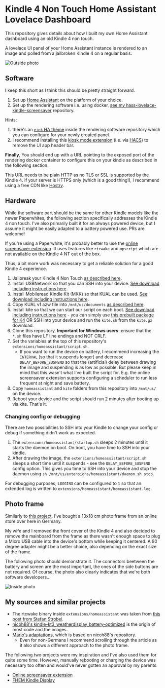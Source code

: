 # Kindle 4 Non Touch Home Assistant Lovelace Dashboard

This repository gives details about how I built my own Home Assistant dashboard using an old Kindle 4 non touch.

A lovelace UI panel of your Home Assistant instance is rendered to an image and polled from a jailbroken Kindle 4 on a regular basis.

![Outside photo](https://raw.githubusercontent.com/sibbl/hass-lovelace-kindle-4/main/assets/front.jpg)

## Software

I keep this short as I think this should be pretty straight forward.

1. Set up [Home Assistant](http://home-assistant.io/) on the platform of your choice.
1. Set up the rendering software i.e. using docker, [see my hass-lovelace-kindle-screensaver](https://github.com/sibbl/hass-lovelace-kindle-screensaver/) repository.

Hints:

1. there's an [`eink` HA theme](https://github.com/sibbl/hass-lovelace-kindle-screensaver/blob/main/lovelace-eink-theme.yml) inside the rendering software repository which you can configure for your newly created panel.
2. I recommend installing this [kiosk mode extension](https://github.com/maykar/kiosk-mode) (i.e. via [HACS](https://hacs.xyz/)) to remove the UI app header bar.

**Finally**, You should end up with a URL pointing to the exposed port of the rendering docker container to configure this on your kindle as described in the following section.

This URL needs to be plain HTTP as no TLS or SSL is supported by the Kindle 4. If your server is HTTPS only (which is a good thing!), I recommend using a free CDN like [Hostry](https://www.hostry.com).

## Hardware

While the software part should be the same for other Kindle models like the newer Paperwhites, the following section specifically addresses the Kindle 4 non touch. I've also primarily built it for an always powered device, but I assume it might be easily adapted to a battery powered use. PRs are welcome!

If you're using a Paperwhite, it's probably better to use the [online screensaver extension](https://www.mobileread.com/forums/showthread.php?t=236104). It uses features like `rtcwake` and `upscript` which are not available on the Kindle 4 NT out of the box.

Thus, a bit more work was necessary to get a reliable solution for a good Kindle 4 experience.

1. Jailbreak your Kindle 4 Non Touch [as described here](https://www.mobileread.com/forums/showthread.php?t=191158).
1. Install USBNetwork so that you can SSH into your device. [See download including instructions here](https://www.mobileread.com/forums/showthread.php?t=88004).
1. Install Mobileread Kindle Kit (MKK) so that KUAL can be used. [See download including instructions here](https://www.mobileread.com/forums/showthread.php?t=233932).
1. Copy KUAL v1 azw file into `/mnt/us/documents` [as described here](https://www.mobileread.com/forums/showthread.php?t=203326).
1. Install kite so that we can start our script on each boot. [See download including instructions here](https://www.mobileread.com/forums/showthread.php?t=168270) - you can simply use [this prebuilt package for K4](https://www.mobileread.com/forums/showpost.php?p=2373973&postcount=73) OR SSH into your device and run the `kite.sh` from the `kite.gz` download.
1. Clone this repository. **Important for Windows users**: ensure that the `*.sh` files have LF line endings and NOT CRLF.
1. Set the variables at the top of this repository's `extensions/homeassistant/script.sh`.
   - If you want to run the device on battery, I recommend increasing the `INTERVAL` (so that it suspends longer) and decrease `DELAY_BEFORE_SUSPEND` so that the (artificial) delay between drawing the image and suspending is as low as possible. But please keep in mind that this wasn't what I've built the script for. E.g. the online screensaver extension supports configuring a scheduler to run less frequent at night and save battery.
1. Copy `homeassistant` and `kite` folders from this repository into `/mnt/us/` on the device.
1. Reboot your device and the script should run 2 minutes after booting up via kite. That's it.

### Changing config or debugging

There are two possibilities to SSH into your Kindle to change your config or debug if something didn't work as expected.

1. The `extensions/homeassistant/startup.sh` sleeps 2 minutes until it starts the daemon on boot. On boot, you have time to SSH into your kindle.
1. After drawing the image, the `extensions/homeassistant/script.sh` sleeps a short time until it suspends - see the `DELAY_BEFORE_SUSPEND` config option. This gives you time to SSH into your device and stop the daemon using `sh /mnt/us/extensions/homeassistant/daemon.sh stop`.

For debugging purposes, `LOGGING` can be configured to `1` so that an extended log is written to `extensions/homeassistant/homeassistant.log`.

## Photo frame

Similarly to [this project](https://marios-blog.com/2020/01/22/digitaler-bilderrahmen-mit-kindle-paperwhite/), I've bought a 13x18 cm photo frame from an online store over here in Germany.

My wife and I removed the front cover of the Kindle 4 and also decided to remove the mainboard from the frame as there wasn't enough space to plug a Micro USB cable into the device's bottom while keeping it centered. A 90 degree adapter might be a better choice, also depending on the exact size of the frame.

The following photo should demonstrate it. The connectors beetween the battery and screen are the most important, the ones of the side buttons are not required. Of course, the photo also clearly indicates that we're both software developers...

![Inside photo](https://raw.githubusercontent.com/sibbl/hass-lovelace-kindle-4/main/assets/inside.jpg)

## My sources and similar projects

- The rtcwake binary inside `extensions/homeassistant` was taken from [this post from Stefan Strobel](https://www.mobileread.com/forums/showpost.php?p=3009582&postcount=36).
- [nicoh88's kindle-kt3_weatherdisplay_battery-optimized](https://github.com/nicoh88/kindle-kt3_weatherdisplay_battery-optimized) is the origin of most code and the images.
- [Mario's adaptations](https://marios-blog.com/2020/01/22/digitaler-bilderrahmen-mit-kindle-paperwhite/), which is based on nicoh88's repository.
  - Even for non-Germans I recommend scrolling through the article as it also shows a different approach to the photo frame.

The following two projects were my inspiration and I've also used them for quite some time. However, manually rebooting or charging the device was necessary too often and would've never gotten an approval by my parents.

- [Online screensaver extension](https://www.mobileread.com/forums/showthread.php?t=236104)
- [FHEM Kindle Display](https://wiki.fhem.de/wiki/Kindle_Display)
